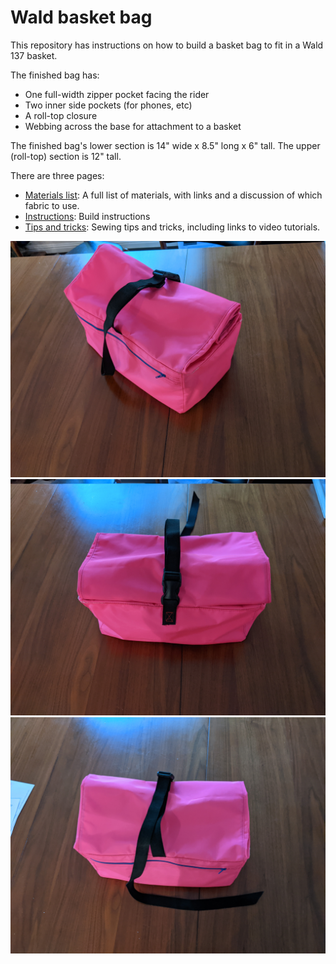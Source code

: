 # Wald basket bag

This repository has instructions on how to build a basket bag to fit in a Wald 137 basket. 

The finished bag has:
- One full-width zipper pocket facing the rider
- Two inner side pockets (for phones, etc)
- A roll-top closure
- Webbing across the base for attachment to a basket

The finished bag's lower section is 14" wide x 8.5" long x 6" tall. The upper (roll-top) section is 12" tall.

There are three pages:

- [Materials list](materials.md): A full list of materials, with links and a discussion of which fabric to use.
- [Instructions](instructions.md): Build instructions
- [Tips and tricks](tips.md): Sewing tips and tricks, including links to video tutorials.

![View 1 of the finished bag in pink](images/final_product/wald_bag_1.jpg)
![View 2 of the finished bag in pink](images/final_product/wald_bag_2.jpg)
![View 3 of the finished bag in pink](images/final_product/wald_bag_3.jpg)
